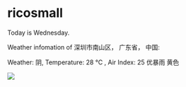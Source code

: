# ricosmall

Today is Wednesday.

Weather infomation of 深圳市南山区， 广东省， 中国: 

Weather: 阴, Temperature: 28 ℃ , Air Index: 25 优暴雨 黄色

<img src="https://github-readme-stats.vercel.app/api?username=ricosmall&show_icons=true" />
